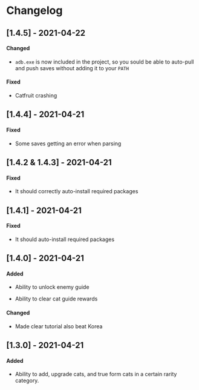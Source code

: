 # Changelog

## [1.4.5] - 2021-04-22

#### Changed

- `adb.exe` is now included in the project, so you sould be able to auto-pull and push saves without adding it to your `PATH`

#### Fixed

- Catfruit crashing

## [1.4.4] - 2021-04-21

#### Fixed

- Some saves getting an error when parsing

## [1.4.2 & 1.4.3] - 2021-04-21

#### Fixed

- It should correctly auto-install required packages

## [1.4.1] - 2021-04-21

#### Fixed

- It should auto-install required packages

## [1.4.0] - 2021-04-21

#### Added

- Ability to unlock enemy guide

- Ability to clear cat guide rewards

#### Changed

- Made clear tutorial also beat Korea

## [1.3.0] - 2021-04-21

#### Added

- Ability to add, upgrade cats, and true form cats in a certain rarity category.
